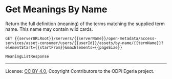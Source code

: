 <!-- SPDX-License-Identifier: CC-BY-4.0 -->
<!-- Copyright Contributors to the ODPi Egeria project. -->

# Get Meanings By Name

Return the full definition (meaning) of the terms matching the supplied term name.
This name may contain wild cards.

```
GET {{serverURLRoot}}/servers/{{serverName}}/open-metadata/access-services/asset-consumer/users/{{userId}}/assets/by-name/{{termName}}?elementStart={{startFrom}}&maxElements={{pageSize}}
```

```java
MeaningListResponse
```

----
License: [CC BY 4.0](https://creativecommons.org/licenses/by/4.0/),
Copyright Contributors to the ODPi Egeria project.